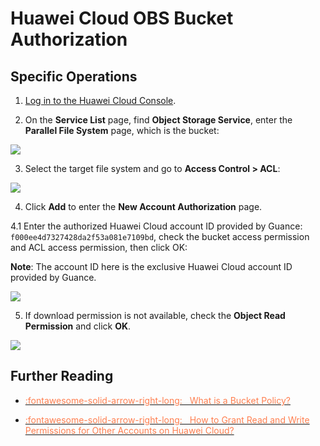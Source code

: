 # Huawei Cloud OBS Bucket Authorization

## Specific Operations

1. [Log in to the Huawei Cloud Console](https://auth.huaweicloud.com/authui/login.html?service=https://console.huaweicloud.com/console/#/login).

2. On the **Service List** page, find **Object Storage Service**, enter the **Parallel File System** page, which is the bucket:

![](img/obs.png)

3. Select the target file system and go to **Access Control > ACL**:

![](img/obs-1.png)

4. Click **Add** to enter the **New Account Authorization** page.

4.1 Enter the authorized Huawei Cloud account ID provided by Guance: `f000ee4d7327428da2f53a081e7109bd`, check the bucket access permission and ACL access permission, then click OK:

**Note**: The account ID here is the exclusive Huawei Cloud account ID provided by Guance.

![](img/obs-2.png)

5. If download permission is not available, check the **Object Read Permission** and click **OK**.

![](img/obs-3.png)

## Further Reading

<div class="grid cards" markdown>

- [<font color="coral"> :fontawesome-solid-arrow-right-long: &nbsp; What is a Bucket Policy?</font>](https://support.huaweicloud.com/perms-cfg-obs/obs_40_0004.html)

</div>

<div class="grid cards" markdown>

- [<font color="coral"> :fontawesome-solid-arrow-right-long: &nbsp; How to Grant Read and Write Permissions for Other Accounts on Huawei Cloud?</font>](https://support.huaweicloud.com/perms-cfg-obs/obs_40_0025.html)

</div>